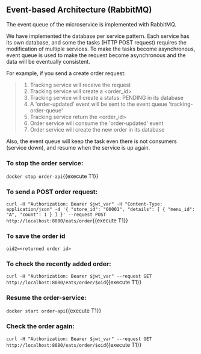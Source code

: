 ## Event-based Architecture (RabbitMQ)
The event queue of the microservice is implemented with RabbitMQ. 

We have implemented the database per service pattern. Each service has its own database, and some the tasks (HTTP POST request) requires the modification of multiple services. To make the tasks become asynchronous, event queue is used to make the request become asynchronous and the data will be eventually consistent.

For example, if you send a create order request:
> 1. Tracking service will receive the request
> 2. Tracking service will create a <order_id>
> 3. Tracking service will create a status: PENDING in its database
> 4. A 'order-updated' event will be sent to the event queue 'tracking-order-queue'
> 5. Tracking service return the <order_id>
> 6. Order service will consume the 'order-updated' event
> 7. Order service will create the new order in its database

Also, the event queue will keep the task even there is not consumers (service down), and resume when the service is up again.

### To stop the order service: 
`docker stop order-api`{{execute T1}}

### To send a POST order request:
`curl -H "Authorization: Bearer $jwt_var" -H "Content-Type: application/json" -d '{
      "store_id": "00001",
      "details": [
          {
              "menu_id": "A",
              "count": 1
          }
      ]
  }' --request POST http://localhost:8080/eats/order`{{execute T1}}

### To save the order id
`oid2=<returned order id>`


### To check the recently added order:
`curl -H "Authorization: Bearer $jwt_var" --request GET http://localhost:8080/eats/order/$oid`{{execute T1}}

### Resume the order-service:
`docker start order-api`{{execute T1}}

### Check the order again:
`curl -H "Authorization: Bearer $jwt_var" --request GET http://localhost:8080/eats/order/$oid`{{execute T1}}